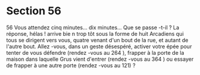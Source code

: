 # Section 56

56
Vous attendez cinq minutes... dix minutes... Que se passe -t-il ?
La réponse, hélas ! arrive bie n trop tôt sous la forme de huit
Arcadiens qui tous se dirigent vers vous, quatre venant d'un bout
de la rue, et autant de l'autre bout. Allez -vous, dans un geste
désespéré, activer votre épée pour tenter de vous défendre
(rendez -vous au 264 ), frapper à la porte de la maison dans
laquelle Grus vient d'entrer (rendez -vous au 364 ) ou essayer de
frapper à une autre porte (rendez -vous au 121) ?